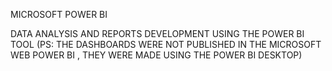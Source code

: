 MICROSOFT POWER BI

DATA ANALYSIS AND REPORTS DEVELOPMENT USING THE POWER BI TOOL
(PS: THE DASHBOARDS WERE NOT PUBLISHED IN THE MICROSOFT WEB POWER BI , THEY WERE MADE USING THE POWER BI DESKTOP)

